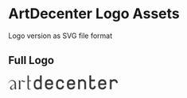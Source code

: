 # ArtDecenter Logo Assets

Logo version as SVG file format

## Full Logo

<img src="https://github.com/ArtDecenter/design/blob/master/logo/SVG/artdecenter-logo.svg" width="220px">
